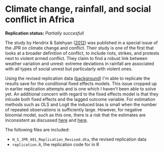 Climate change, rainfall, and social conflict in Africa
==============

**Replication status:** *Partially succesfull*

The study by Hendrix & Salehyan ([2012](http://jpr.sagepub.com/content/49/1/35.abstract)) was published in a special issue of the JPR on climate change and conflict. Their study is one of the first that looks at a broader definition of conflict, to include riots, strikes, and protests next to violent armed conflict. 
They claim to find a robust link between weather variation and unrest: extreme deviations in rainfall are associated with all types of social unrest but particularly with violent ones. 

Using the revised replication data ([background](http://www.fight-entropy.com/2012/02/carefully-interpreting-climate-conflict.html)) I'm able to replicate the results save for the conditional fixed effects models. 
This issue cropped up in earlier replication attempts and is one which I haven't been able to solve yet. 
An additional concern with regard to the fixed effects model is that they inlcude both fixed effects and the lagged outcome variable. 
For estimation methods such as OLS and Logit the induced bias is small when the number of repeated observations is sufficiently large. However, for negative binomial model, such as this one, there is a risk that the estimates are inconsistent as discussed [here](http://www.jstor.org/stable/2235494) and [here](http://www.sciencedirect.com/science/article/pii/S0304407601001087).

The following files are included:
* `H_S_JPR_491_Replication_Revised.dta`, the revised replication data
* `replication.R`, the replication code for in R

